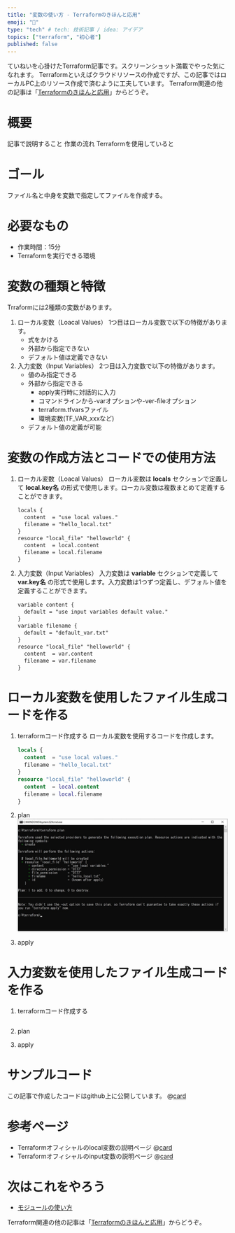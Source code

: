 ```yaml
---
title: "変数の使い方 - Terraformのきほんと応用"
emoji: "🐣"
type: "tech" # tech: 技術記事 / idea: アイデア
topics: ["terraform", "初心者"]
published: false
---
```

ていねいを心掛けたTerraform記事です。スクリーンショット満載でやった気になれます。
Terraformといえばクラウドリソースの作成ですが、この記事ではローカルPC上のリソース作成で済むように工夫しています。
Terraform関連の他の記事は「[Terraformのきほんと応用](https://zenn.dev/sway/articles/terraform_index_list)」からどうぞ。

# 概要
記事で説明すること
作業の流れ
Terraformを使用していると

# ゴール
ファイル名と中身を変数で指定してファイルを作成する。

# 必要なもの
- 作業時間：15分
- Terraformを実行できる環境

# 変数の種類と特徴
Trraformには2種類の変数があります。
1. ローカル変数（Loacal Values）
    1つ目はローカル変数で以下の特徴があります。
    - 式をかける
    - 外部から指定できない
    - デフォルト値は定義できない
1. 入力変数（Input Variables）
    2つ目は入力変数で以下の特徴があります。
    - 値のみ指定できる
    - 外部から指定できる
        - apply実行時に対話的に入力
        - コマンドラインから-varオプションや-ver-fileオプション
        - terraform.tfvarsファイル
        - 環境変数(TF_VAR_xxxなど)
    - デフォルト値の定義が可能

# 変数の作成方法とコードでの使用方法
1. ローカル変数（Loacal Values）
    ローカル変数は **locals** セクションで定義して **local.key名** の形式で使用します。ローカル変数は複数まとめて定義することができます。
    ```hcl
    locals {
      content  = "use local values."
      filename = "hello_local.txt"
    }
    resource "local_file" "helloworld" {
      content  = local.content
      filename = local.filename
    }
    ```
1. 入力変数（Input Variables）
    入力変数は **variable** セクションで定義して **var.key名** の形式で使用します。入力変数は1つずつ定義し、デフォルト値を定義することができます。
    ```hcl
    variable content {
      default = "use input variables default value."
    }
    variable filename {
      default = "default_var.txt"
    }
    resource "local_file" "helloworld" {
      content  = var.content
      filename = var.filename
    }
    ```

# ローカル変数を使用したファイル生成コードを作る

1. terraformコード作成する
    ローカル変数を使用するコードを作成します。
    ```hcl:helloworld_local.tf
    locals {
      content  = "use local values."
      filename = "hello_local.txt"
    }
    resource "local_file" "helloworld" {
      content  = local.content
      filename = local.filename
    }
    ```

1. plan
    ![image title](/images/terraform_biginner_varliable/terraform_biginner_varliable_tutorial_01.jpg)

1. apply

# 入力変数を使用したファイル生成コードを作る

1. terraformコード作成する
    ```hcl:helloworld_input.tf
    ```


1. plan

1. apply


# サンプルコード
この記事で作成したコードはgithub上に公開しています。
@[card](https://github.com/sway11466/zenn/tree/main/sample_codes/terraform_biginner_varliable)

# 参考ページ
- Terraformオフィシャルのlocal変数の説明ページ
    @[card](https://www.terraform.io/docs/language/values/locals.html)
- Terraformオフィシャルのinput変数の説明ページ
    @[card](https://www.terraform.io/docs/language/values/variables.html)

# 次はこれをやろう
- [モジュールの使い方](https://zenn.dev/sway/articles/terraform_biginner_modules)

Terraform関連の他の記事は「[Terraformのきほんと応用](https://zenn.dev/sway/articles/terraform_index_list)」からどうぞ。
